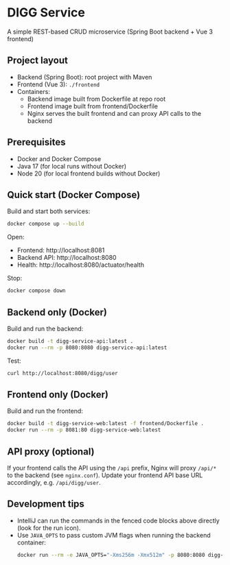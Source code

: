 # DIGG Service

A simple REST-based CRUD microservice (Spring Boot backend + Vue 3 frontend)

## Project layout

- Backend (Spring Boot): root project with Maven
- Frontend (Vue 3): `./frontend`
- Containers:
    - Backend image built from Dockerfile at repo root
    - Frontend image built from frontend/Dockerfile
    - Nginx serves the built frontend and can proxy API calls to the backend

## Prerequisites

- Docker and Docker Compose
- Java 17 (for local runs without Docker)
- Node 20 (for local frontend builds without Docker)

## Quick start (Docker Compose)

Build and start both services:

```bash
docker compose up --build
```

Open:
- Frontend: http://localhost:8081
- Backend API: http://localhost:8080
- Health: http://localhost:8080/actuator/health

Stop:

```bash
docker compose down
```

## Backend only (Docker)

Build and run the backend:

```bash
docker build -t digg-service-api:latest .
docker run --rm -p 8080:8080 digg-service-api:latest
```

Test:

```bash
curl http://localhost:8080/digg/user
```

## Frontend only (Docker)

Build and run the frontend:

```bash
docker build -t digg-service-web:latest -f frontend/Dockerfile .
docker run --rm -p 8081:80 digg-service-web:latest
```

## API proxy (optional)

If your frontend calls the API using the `/api` prefix, Nginx will proxy `/api/*` to the backend (see `nginx.conf`). Update your frontend API base URL accordingly, e.g. `/api/digg/user`.

## Development tips

- IntelliJ can run the commands in the fenced code blocks above directly (look for the run icon).
- Use `JAVA_OPTS` to pass custom JVM flags when running the backend container:
  ```bash
  docker run --rm -e JAVA_OPTS="-Xms256m -Xmx512m" -p 8080:8080 digg-service-api:latest
  ```